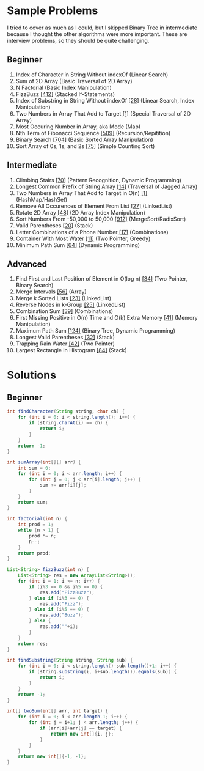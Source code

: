 # Sample Problems
I tried to cover as much as I could, but I skipped Binary Tree in intermediate because I thought the other algorithms were more important. These are interview problems, so they should be quite challenging.

## Beginner
 1. Index of Character in String Without indexOf (Linear Search)
 2. Sum of 2D Array (Basic Traversal of 2D Array)
 3. N Factorial (Basic Index Manipulation)
 4. FizzBuzz [[412]](https://leetcode.com/problems/fizz-buzz/) (Stacked If-Statements)
 5. Index of Substring in String Without indexOf [[28]](https://leetcode.com/problems/implement-strstr/) (Linear Search, Index Manipulation)
 6. Two Numbers in Array That Add to Target [[1]](https://leetcode.com/problems/two-sum/) (Special Traversal of 2D Array)
 7. Most Occuring Number in Array, aka Mode (Map)
 8. Nth Term of Fibonacci Sequence [[509]](https://leetcode.com/problems/fibonacci-number/) (Recursion/Repitition)
 9. Binary Search [[704]](https://leetcode.com/problems/binary-search/) (Basic Sorted Array Manipulation)
 10. Sort Array of 0s, 1s, and 2s [[75]](https://leetcode.com/problems/sort-colors/) (Simple Counting Sort)

## Intermediate
 1. Climbing Stairs [[70]](https://leetcode.com/problems/climbing-stairs/) (Pattern Recognition, Dynamic Programming)
 2. Longest Common Prefix of String Array [[14]](https://leetcode.com/problems/longest-common-prefix/) (Traversal of Jagged Array)
 3. Two Numbers in Array That Add to Target in O(n) [[1]](https://leetcode.com/problems/two-sum/) (HashMap/HashSet)
 4. Remove All Occurences of Element From List [[27]](https://leetcode.com/problems/remove-element/) (LinkedList)
 5. Rotate 2D Array [[48]](https://leetcode.com/problems/rotate-image/) (2D Array Index Manipulation)
 6. Sort Numbers From -50,000 to 50,000 [[912]](https://leetcode.com/problems/sort-an-array/) (MergeSort/RadixSort)
 7. Valid Parentheses [[20]](https://leetcode.com/problems/valid-parentheses/) (Stack)
 8. Letter Combinations of a Phone Number [[17]](https://leetcode.com/problems/letter-combinations-of-a-phone-number/) (Combinations)
 9. Container With Most Water [[11]](https://leetcode.com/problems/container-with-most-water/) (Two Pointer, Greedy)
 10. Minimum Path Sum [[64]](https://leetcode.com/problems/minimum-path-sum/) (Dynamic Programming)

## Advanced
 1. Find First and Last Position of Element in O(log n) [[34]](https://leetcode.com/problems/find-first-and-last-position-of-element-in-sorted-array/) (Two Pointer, Binary Search)
 2. Merge Intervals [[56]](https://leetcode.com/problems/merge-intervals/) (Array)
 3. Merge k Sorted Lists [[23]](https://leetcode.com/problems/merge-k-sorted-lists) (LinkedList)
 4. Reverse Nodes in k-Group [[25]](https://leetcode.com/problems/reverse-nodes-in-k-group/) (LinkedList)
 5. Combination Sum [[39]](https://leetcode.com/problems/combination-sum/) (Combinations)
 6. First Missing Positive in O(n) Time and O(k) Extra Memory [[41]](https://leetcode.com/problems/first-missing-positive/) (Memory Manipulation)
 7. Maximum Path Sum [[124]](https://leetcode.com/problems/binary-tree-maximum-path-sum/) (Binary Tree, Dynamic Programming)
 8. Longest Valid Parentheses [[32]](https://leetcode.com/problems/longest-valid-parentheses/) (Stack)
 9. Trapping Rain Water [[42]](https://leetcode.com/problems/trapping-rain-water/) (Two Pointer)
 10. Largest Rectangle in Histogram [[84]](https://leetcode.com/problems/largest-rectangle-in-histogram/) (Stack)

# Solutions
## Beginner
```java
int findCharacter(String string, char ch) {
    for (int i = 0; i < string.length(); i++) {
        if (string.charAt(i) == ch) {
            return i;
        }
    }
    return -1;
}
```
```java
int sumArray(int[][] arr) {
    int sum = 0;
    for (int i = 0; i < arr.length; i++) {
        for (int j = 0; j < arr[i].length; j++) {
            sum += arr[i][j];
        }
    }
    return sum;
}
```
```java
int factorial(int n) {
    int prod = 1;
    while (n > 1) {
        prod *= n;
        n--;
    }
    return prod;
}
```
```java
List<String> fizzBuzz(int n) {
    List<String> res = new ArrayList<String>();
    for (int i = 1; i <= n; i++) {
        if (i%3 == 0 && i%5 == 0) {
            res.add("FizzBuzz");
        } else if (i%3 == 0) {
            res.add("Fizz");
        } else if (i%5 == 0) {
            res.add("Buzz");
        } else {
            res.add(""+i);
        }
    }
    return res;
}
```
```java
int findSubstring(String string, String sub) {
    for (int i = 0; i < string.length()-sub.length()+1; i++) {
        if (string.substring(i, i+sub.length()).equals(sub)) {
            return i;
        }
    }
    return -1;
}
```
```java
int[] twoSum(int[] arr, int target) {
    for (int i = 0; i < arr.length-1; i++) {
        for (int j = i+1; j < arr.length; j++) {
            if (arr[i]+arr[j] == target) {
                return new int[]{i, j};
            }
        }
    }
    return new int[]{-1, -1};
}
```
```java

```
